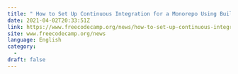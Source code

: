 ```yaml
---
title: " How to Set Up Continuous Integration for a Monorepo Using Buildkite "
date: 2021-04-02T20:33:51Z
link: https://www.freecodecamp.org/news/how-to-set-up-continuous-integration-for-monorepo-using-buildkite/?utm_medium=RSS&utm_source=news.12bit.vn
site: www.freecodecamp.org/news
language: English
category:
  -   
draft: false
---
```

